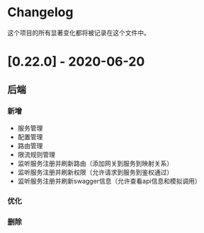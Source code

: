 # Changelog

这个项目的所有显著变化都将被记录在这个文件中。

# [0.22.0] - 2020-06-20

## 后端
### 新增
- 服务管理
- 配置管理
- 路由管理
- 限流规则管理
- 监听服务注册并刷新路由（添加网关到服务到映射关系） 
- 监听服务注册并刷新权限（允许请求到服务到鉴权通过） 
- 监听服务注册并刷新swagger信息（允许查看api信息和模拟调用）
### 优化


### 删除

